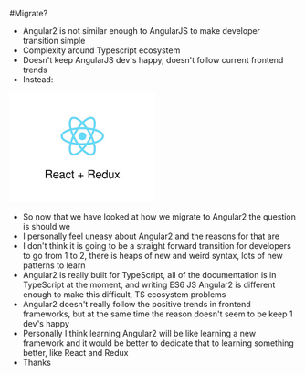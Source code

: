 #Migrate?

* Angular2 is not similar enough to AngularJS to make developer transition simple <!-- .element: class="fragment" data-fragment-index="1" -->
* Complexity around Typescript ecosystem <!-- .element: class="fragment" data-fragment-index="2" -->
* Doesn't keep AngularJS dev's happy, doesn't follow current frontend trends <!-- .element: class="fragment" data-fragment-index="3" -->
* Instead: <!-- .element: class="fragment" data-fragment-index="4" -->

![](resources/reactredux1.jpg) <!-- .element: class="fragment" data-fragment-index="5" -->

<aside class="notes">
  <ul>
    <li>So now that we have looked at how we migrate to Angular2 the question is should we</li>
    <li>I personally feel uneasy about Angular2 and the reasons for that are</li>
    <li>I don't think it is going to be a straight forward transition for developers to go from 1 to 2, there is heaps of new and weird syntax, lots of new patterns to learn</li>
    <li>Angular2 is really built for TypeScript, all of the documentation is in TypeScript at the moment, and writing ES6 JS Angular2 is different enough to make this difficult, TS ecosystem problems</li>
    <li>Angular2 doesn't really follow the positive trends in frontend frameworks, but at the same time the reason doesn't seem to be keep 1 dev's happy</li>
    <li>Personally I think learning Angular2 will be like learning a new framework and it would be better to dedicate that to learning something better, like React and Redux</li>
    <li>Thanks</li>
  </ul>
</aside>
